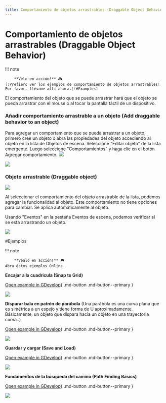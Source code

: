 ```yaml
---
title: Comportamiento de objetos arrastrables (Draggable Object Behavior)
---
```

# Comportamiento de objetos arrastrables (Draggable Object Behavior)

!!! note

        **Vélo en acción!** 🎮
    [¡Prefiero ver los ejemplos de comportamiento de objetos arrastrables! Por favor, llévame allí ahora.](#Examples)

El comportamiento del objeto que se puede arrastrar hará que el objeto se pueda arrastrar con el mouse o al tocar la pantalla táctil de un dispositivo.

### Añadir comportamiento arrastrable a un objeto (Add draggable behavior to an object)

Para agregar un comportamiento que se pueda arrastrar a un objeto, primero cree un objeto o abra las propiedades del objeto accediendo al objeto en la lista de Objetos de escena. Seleccione "Editar objeto" de la lista emergente. Luego seleccione "Comportamientos" y haga clic en el botón Agregar comportamiento. ![](/gdevelop5/behaviors/addbehavior.jpg)

![](/gdevelop5/behaviors/draggablebehaviorlistchoice.jpg)

### Objeto arrastrable (Draggable object)

![](/gdevelop5/behaviors/draggable-object-behavior-inlist.png)

Al seleccionar el comportamiento del objeto arrastrable de la lista, podemos agregar la funcionalidad al objeto. Este comportamiento no tiene opciones para cambiar. Se aplica automáticamente al objeto.

Usando "Eventos" en la pestaña Eventos de escena, podemos verificar si se está arrastrando un objeto.

![](/gdevelop5/behaviors/eventcondtiondraggableobject.png)

#Ejemplos

!!! note

        **Véalo en acción!** 🎮
    Abra éstos ejemplos Online.

**Encajar a la cuadricula (Snap to Grid)**

[Open example in GDevelop](https://editor.gdevelop.io/?project=example://snap-object-to-grid){ .md-button .md-button--primary }

[![](/gdevelop5/behaviors/snaptogrid.png)](https://editor.gdevelop-app.com/?project=example://snap-object-to-grid)


**Disparar bala en patrón de parábola** (Una parábola es una curva plana que es simétrica a un espejo y tiene forma de U aproximadamente. Básicamente, un objeto que dispara hacia un objeto en una trayectoria curva..)

[Open example in GDevelop](https://editor.gdevelop.io/?project=example://shoot-bullet-in-parabola){ .md-button .md-button--primary }

[![](/gdevelop5/behaviors/shootbulletparabolapattern.png)](https://editor.gdevelop-app.com/?project=example://shoot-bullet-in-parabola)


**Guardar y cargar (Save and Load)**

[Open example in GDevelop](https://editor.gdevelop.io/?project=example://save-load){ .md-button .md-button--primary }

[![](/gdevelop5/behaviors/saveandloadexample.png)](https://editor.gdevelop-app.com/?project=example://save-load)


**Fundamentos de la búsqueda del camino (Path Finding Basics)**

[Open example in GDevelop](https://editor.gdevelop.io/?project=example://pathfinding-basics){ .md-button .md-button--primary }

[![](/gdevelop5/behaviors/pathfindingbasics.png)](https://editor.gdevelop-app.com/?project=example://pathfinding-basics)
